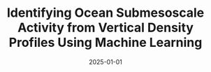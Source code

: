 ---
title: "Identifying Ocean Submesoscale Activity from Vertical Density Profiles Using Machine Learning"
collection: publications
category: manuscripts
permalink: /publication/2025-01-01-ocean-submesoscale-activity-density-profiles
# excerpt: 'This paper utilizes machine learning to identify ocean submesoscale activity from vertical density profiles.'
date: 2025-01-01
venue: 'Earth and Space Science'
slidesurl: ''
paperurl: 'https://doi.org/10.1029/2022EA002618'
citation: 'Yao, L., Taylor, J. R., Jones, D. C., & Bachman, S. D. (2025). "Identifying Ocean Submesoscale Activity from Vertical Density Profiles Using Machine Learning." <i>Earth and Space Science</i>, 12, e2022EA002618. <a href="https://doi.org/10.1029/2022EA002618">https://doi.org/10.1029/2022EA002618</a>'
---